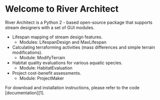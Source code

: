 # Welcome to River Architect
River Architect is a Python 2 - based open-source package that supports stream designers with a set of 
GUI modules.

 * Lifespan mapping of stream design features.
    + Modules: LifespanDesign and MaxLifespan    
 * Calculating terraforming activities (mass differences and simple terrain modifications).
    + Module: ModifyTerrain
 * Habitat quality evaluations for various aquatic species.
    + Module: HabitatEvaluation
 * Project cost-benefit assessments.
    + Module: ProjectMaker

For download and installation instructions, please refer to the code [documentation][1].

[3]: https://github.com/sschwindt/RiverArchitect_development/blob/master/00_Documentation/RiverArchitect_Manual_v01.pdf
